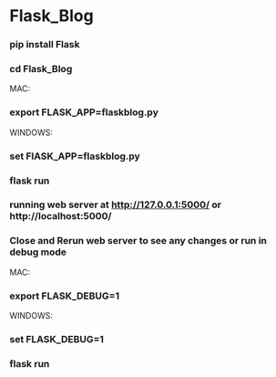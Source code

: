 # Flask_Blog

### pip install Flask

### cd Flask_Blog

MAC:
### export FLASK_APP=flaskblog.py

WINDOWS:
### set FlASK_APP=flaskblog.py

### flask run

### running web server at http://127.0.0.1:5000/ or http://localhost:5000/

### Close and Rerun web server to see any changes or run in debug mode

MAC:
### export FLASK_DEBUG=1

WINDOWS:
### set FLASK_DEBUG=1

### flask run
